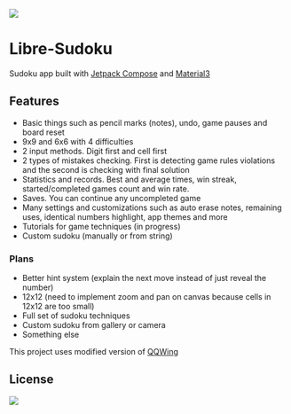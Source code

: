 [![](https://img.shields.io/github/v/release/kaajjo/libre-sudoku?style=flat)](https://github.com/kaajjo/Libre-Sudoku/releases/latest)
# Libre-Sudoku
Sudoku app built with [Jetpack Compose](https://developer.android.com/jetpack/compose) and [Material3](https://m3.material.io/)

## Features
- Basic things such as pencil marks (notes), undo, game pauses and board reset
- 9x9 and 6x6 with 4 difficulties
- 2 input methods. Digit first and cell first
- 2 types of mistakes checking. First is detecting game rules violations and the second is checking with final solution
- Statistics and records. Best and average times, win streak, started/completed games count and win rate. 
- Saves. You can continue any uncompleted game
- Many settings and customizations such as auto erase notes, remaining uses, identical numbers highlight, app themes and more
- Tutorials for game techniques (in progress)
- Custom sudoku (manually or from string)

### Plans
- Better hint system (explain the next move instead of just reveal the number)
- 12x12 (need to implement zoom and pan on canvas because cells in 12x12 are too small)
- Full set of sudoku techniques
- Custom sudoku from gallery or camera
- Something else

This project uses modified version of [QQWing](https://github.com/stephenostermiller/qqwing)
## License
[![](https://img.shields.io/github/license/kaajjo/libre-sudoku)](https://github.com/kaajjo/libre-sudoku/blob/main/LICENSE)
